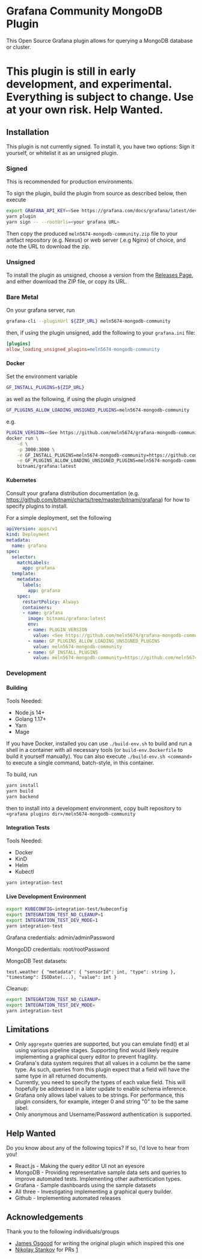 # Grafana Community MongoDB Plugin

This Open Source Grafana plugin allows for querying a MongoDB database or cluster.

# This plugin is still in early development, and experimental. Everything is subject to change. Use at your own risk. Help Wanted.


## Installation


This plugin is not currently signed. To install it, you have two options: Sign it yourself, or whitelist it as an unsigned plugin.

### Signed

This is recommended for production environments.

To sign the plugin, build the plugin from source as described below, then execute

```bash
export GRAFANA_API_KEY=<See https://grafana.com/docs/grafana/latest/developers/plugins/sign-a-plugin/#generate-an-api-key>
yarn plugin
yarn sign -- --rootUrls=<your grafana URL>
```

Then copy the produced `meln5674-mongodb-community.zip` file to your artifact repository (e.g. Nexus) or web server (.e.g Nginx) of choice, and note the URL to download the zip.

### Unsigned

To install the plugin as unsigned, choose a version from the [Releases Page](https://github.com/meln5674/grafana-mongodb-community-plugin/releases), and either download the ZIP file, or copy its URL.

### Bare Metal

On your grafana server, run

```bash
grafana-cli --pluginUrl ${ZIP_URL} meln5674-mongodb-community
```

then, if using the plugin unsigned, add the following to your `grafana.ini` file:

```ini
[plugins]
allow_loading_unsigned_plugins=meln5674-mongodb-community
```

#### Docker

Set the environment variable

```bash
GF_INSTALL_PLUGINS=${ZIP_URL}
```

as well as the following, if using the plugin unsigned
```bash
GF_PLUGINS_ALLOW_LOADING_UNSIGNED_PLUGINS=meln5674-mongodb-community
```

e.g.

```bash
PLUGIN_VERSION=<See https://github.com/meln5674/grafana-mongodb-community-plugin/releases>
docker run \
    -d \
    -p 3000:3000 \
    -e GF_INSTALL_PLUGINS=meln5674-mongodb-community=https://github.com/meln5674/grafana-mongodb-community-plugin/releases/download/${PLUGIN_VERSION}/meln5674-mongodb-community.zip \
    -e GF_PLUGINS_ALLOW_LOADING_UNSIGNED_PLUGINS=meln5674-mongodb-community \
    bitnami/grafana:latest
```

#### Kubernetes

Consult your grafana distribution documentation (e.g. https://github.com/bitnami/charts/tree/master/bitnami/grafana) for how to specify plugins to install.

For a simple deployment, set the following

```yaml
apiVersion: apps/v1
kind: Deployment
metadata:
  name: grafana
spec:
  selector:
    matchLabels:
      app: grafana
  template:
    metadata:
      labels:
        app: grafana
    spec:
      restartPolicy: Always
      containers:
      - name: grafana
        image: bitnami/grafana:latest
        env:
        - name: PLUGIN_VERSION
          value: <See https://github.com/meln5674/grafana-mongodb-community-plugin/releases>
        - name: GF_PLUGINS_ALLOW_LOADING_UNSIGNED_PLUGINS
          value: meln5674-mongodb-community
        - name: GF_INSTALL_PLUGINS
          value: meln5674-mongodb-community=https://github.com/meln5674/grafana-mongodb-community-plugin/releases/download/$(PLUGIN_VERSION)/meln5674-mongodb-community.zip
```

### Development

#### Building

Tools Needed:
* Node.js 14+
* Golang 1.17+
* Yarn
* Mage

If you have Docker, installed you can use `./build-env.sh` to build and run a shell in a container with all necessary tools (or `build-env.Dockerfile` to build it yourself manually). You can also execute `./build-env.sh <command>` to execute a single command, batch-style, in this container.

To build, run

```bash
yarn install
yarn build
yarn backend
```

then to install into a development environment, copy built repository to `<grafana plugins dir>/meln5674-mongodb-community`

#### Integration Tests

Tools Needed:
* Docker
* KinD
* Helm
* Kubectl

```bash
yarn integration-test
```

#### Live Development Environment

```bash
export KUBECONFIG=integration-test/kubeconfig
export INTEGRATION_TEST_NO_CLEANUP=1
export INTEGRATION_TEST_DEV_MODE=1
yarn integration-test
```

Grafana credentials: admin/adminPassword

MongoDD credentials: root/rootPassword

MongoDB Test datasets:

`test.weather { "metadata": { "sensorId": int, "type": string }, "timestamp": ISODate(...), "value": int }`

Cleanup:

```bash
export INTEGRATION_TEST_NO_CLEANUP=
export INTEGRATION_TEST_DEV_MODE=
yarn integration-test
```

## Limitations

* Only `aggregate` queries are supported, but you can emulate find() et al using various pipeline stages. Supporting find would likely require implementing a graphical query editor to prevent fragility.
* Grafana's data system requires that all values in a column be the same type. As such, queries from this plugin expect that a field will have the same type in all returned documents.
* Currently, you need to specify the types of each value field. This will hopefully be addressed in a later update to enable schema inference.
* Grafana only allows label values to be strings. For performance, this plugin considers, for example, integer 0 and string "0" to be the same label.
* Only anonymous and Username/Password authentication is supported.

## Help Wanted

Do you know about any of the following topics? If so, I'd love to hear from you!

* React.js - Making the query editor UI not an eyesore
* MongoDB - Providing representative sample data sets and queries to improve automated tests. Implementing other authentication types.
* Grafana - Sample dashboards using the sample datasets
* All three - Investigating implementing a graphical query builder.
* Github - Implementing automated releases

## Acknowledgements

Thank you to the following individuals/groups

* [James Osgood](https://github.com/JamesOsgood/) for writing the original plugin which inspired this one
* [Nikolay Stankov](https://github.com/nstankov-bg/) for PRs [1](https://github.com/meln5674/grafana-mongodb-community-plugin/pull/1)
